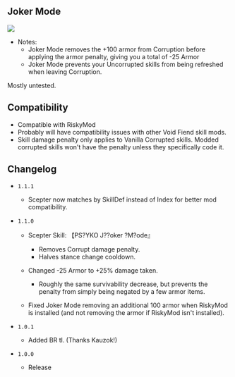 ## Joker Mode

[<img src="https://i.imgur.com/1WRZEVU.jpeg">](https://i.imgur.com/1WRZEVU.jpeg)

- Notes:
	- Joker Mode removes the +100 armor from Corruption before applying the armor penalty, giving you a total of -25 Armor
	- Joker Mode prevents your Uncorrupted skills from being refreshed when leaving Corruption.
	
Mostly untested.
	
## Compatibility

- Compatible with RiskyMod
- Probably will have compatibility issues with other Void Fiend skill mods.
- Skill damage penalty only applies to Vanilla Corrupted skills. Modded corrupted skills won't have the penalty unless they specifically code it.

## Changelog

- `1.1.1`
	- Scepter now matches by SkillDef instead of Index for better mod compatibility.

- `1.1.0`
	- Scepter Skill: 【PS?YKO J??oker ?M?ode』
		- Removes Corrupt damage penalty.
		- Halves stance change cooldown.
		
	- Changed -25 Armor to +25% damage taken.
		- Roughly the same survivability decrease, but prevents the penalty from simply being negated by a few armor items.
		
	- Fixed Joker Mode removing an additional 100 armor when RiskyMod is installed (and not removing the armor if RiskyMod isn't installed).

- `1.0.1`
	- Added BR tl. (Thanks Kauzok!)

- `1.0.0`
	- Release